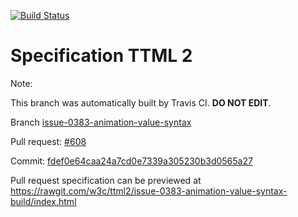 [![Build Status](https://travis-ci.org/w3c/ttml2.svg?branch=issue-0383-animation-value-syntax)](https://travis-ci.org/w3c/ttml2)


# Specification TTML 2


Note:


This branch was automatically built by Travis CI. <b>DO NOT EDIT</b>.


 Branch [issue-0383-animation-value-syntax](https://github.com/w3c/ttml2/tree/issue-0383-animation-value-syntax)


 Pull request: [#608](https://github.com/w3c/ttml2/pull/608)


 Commit: [fdef0e64caa24a7cd0e7339a305230b3d0565a27](https://github.com/w3c/ttml2/commit/fdef0e64caa24a7cd0e7339a305230b3d0565a27)

Pull request specification can be previewed at https://rawgit.com/w3c/ttml2/issue-0383-animation-value-syntax-build/index.html



